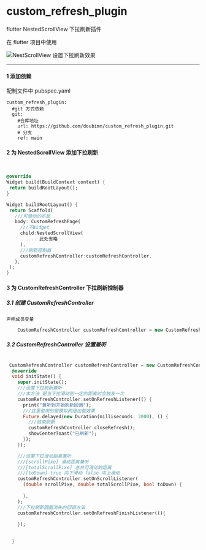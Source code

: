# custom_refresh_plugin
flutter NestedScrollView 下拉刷新插件


在 flutter 项目中使用

![NestScrollView 设置下拉刷新效果](demo_images/mt-22.gif)
***

#### 1  添加依赖

 配制文件中 pubspec.yaml 
 
  ```
  custom_refresh_plugin:
    #git 方式依赖
    git:
      #仓库地址
      url: https://github.com/doubimn/custom_refresh_plugin.git
      # 分支
      ref: main
 ```
 #### 2 为 NestedScrollView 添加下拉刷新

   ```dart


  @override
  Widget build(BuildContext context) {
    return buildRootLayout();
  }

  Widget buildRootLayout() {
    return Scaffold(
      ///可滑动的布局
      body: CustomRefreshPage(
        ///子Widget
        child:NestedScrollView(
          .... 此处省略
        ),
        ///刷新控制器
        customRefreshController:customRefreshController,
      ),
    );
  }

   ```
   
   
   #### 3 为 CustomRefreshController  下拉刷新控制器
   
   ##### 3.1 创建 CustomRefreshController
   
    声明成员变量
    
 ```dart
     CustomRefreshController customRefreshController = new CustomRefreshController();
```

##### 3.2 CustomRefreshController 设置兼听

```dart

 CustomRefreshController customRefreshController = new CustomRefreshController();
  @override
  void initState() {
    super.initState();
    ///设置下拉刷新兼听
    ///本方法 是当下拉滑动到一定的距离时会触发一次
    customRefreshController.setOnRefreshListener(() {
      print("兼听到开始刷新回调");
      ///这里使用的是模拟网络加载效果
      Future.delayed(new Duration(milliseconds: 3000), () {
        ///结束刷新
        customRefreshController.closeRefresh();
        showCenterToast("已刷新");
      });
    });

    ///设置下拉滑动距离兼听
    ///[scrollPixe] 滑动距离兼听
    ///[totalScrollPixe] 总共可滑动的距离
    ///[toDown] true 向下滑动 false 向上滑动
    customRefreshController.setOnScrollListener(
      (double scrollPixe, double totalScrollPixe, bool toDown) {
        
      },
    );
    ///下拉刷新圆圈消失的回调方法
    customRefreshController.setOnRefreshFinishListener((){
      
    });
    
    
  }
```
